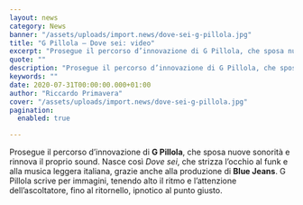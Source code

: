 ```yaml
---
layout: news
category: News
banner: "/assets/uploads/import.news/dove-sei-g-pillola.jpg"
title: "G Pillola – Dove sei: video"
excerpt: "Prosegue il percorso d’innovazione di G Pillola, che sposa nuove sonorità e rinnova il proprio sound. Nasce così Dove sei, che strizza l’occhio al funk e alla musica leggera italiana, grazie anche alla produzione di Blue Jeans. G Pillola scrive per immagini, tenendo alto il ritmo e l’attenzione dell’ascoltatore, fino al ritornello, ipnotico al punto [&hellip"
quote: ""
description: "Prosegue il percorso d’innovazione di G Pillola, che sposa nuove sonorità e rinnova il proprio sound. Nasce così Dove sei, che strizza l’occhio al funk e alla musica leggera italiana, grazie anche alla produzione di Blue Jeans. G Pillola scrive per immagini, tenendo alto il ritmo e l’attenzione dell’ascoltatore, fino al ritornello, ipnotico al punto [&hellip"
keywords: ""
date: 2020-07-31T00:00:00.000+01:00
author: "Riccardo Primavera"
cover: "/assets/uploads/import.news/dove-sei-g-pillola.jpg"
pagination:
  enabled: true

---
```


Prosegue il percorso d’innovazione di **G Pillola**, che sposa nuove sonorità e rinnova il proprio sound. Nasce così _Dove sei_, che strizza l’occhio al funk e alla musica leggera italiana, grazie anche alla produzione di **Blue Jeans**. G Pillola scrive per immagini, tenendo alto il ritmo e l’attenzione dell’ascoltatore, fino al ritornello, ipnotico al punto giusto.